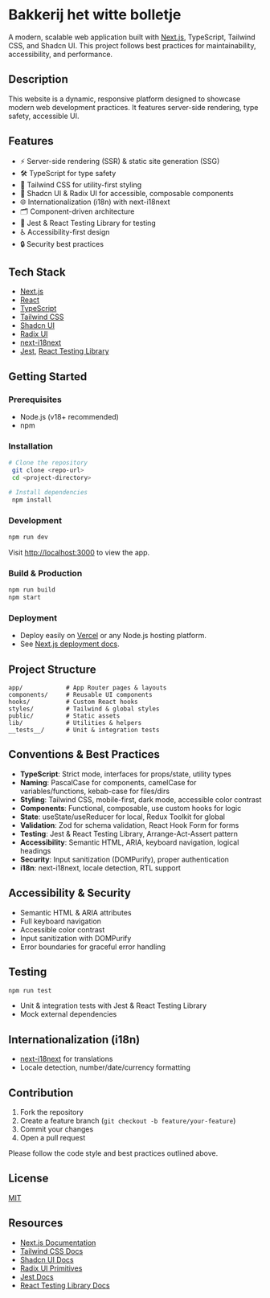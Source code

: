 # Bakkerij het witte bolletje

A modern, scalable web application built with [Next.js](https://nextjs.org), TypeScript, Tailwind CSS, and Shadcn UI. This project follows best practices for maintainability, accessibility, and performance.

## Description
This website is a dynamic, responsive platform designed to showcase modern web development practices. It features server-side rendering, type safety, accessible UI.

## Features
- ⚡️ Server-side rendering (SSR) & static site generation (SSG)
- 🛠 TypeScript for type safety
- 🎨 Tailwind CSS for utility-first styling
- 🧩 Shadcn UI & Radix UI for accessible, composable components
- 🌐 Internationalization (i18n) with next-i18next
- 🗂 Component-driven architecture
- 🧪 Jest & React Testing Library for testing
- ♿️ Accessibility-first design
- 🔒 Security best practices

## Tech Stack
- [Next.js](https://nextjs.org)
- [React](https://react.dev)
- [TypeScript](https://www.typescriptlang.org)
- [Tailwind CSS](https://tailwindcss.com)
- [Shadcn UI](https://ui.shadcn.com)
- [Radix UI](https://www.radix-ui.com)
- [next-i18next](https://github.com/i18next/next-i18next)
- [Jest](https://jestjs.io), [React Testing Library](https://testing-library.com/docs/react-testing-library/intro/)

## Getting Started

### Prerequisites
- Node.js (v18+ recommended)
- npm

### Installation
```bash
# Clone the repository
 git clone <repo-url>
 cd <project-directory>

# Install dependencies
 npm install
```

### Development
```bash
npm run dev
```
Visit [http://localhost:3000](http://localhost:3000) to view the app.

### Build & Production
```bash
npm run build
npm start
```

### Deployment
- Deploy easily on [Vercel](https://vercel.com/new) or any Node.js hosting platform.
- See [Next.js deployment docs](https://nextjs.org/docs/app/building-your-application/deploying).

## Project Structure
```
app/            # App Router pages & layouts
components/     # Reusable UI components
hooks/          # Custom React hooks
styles/         # Tailwind & global styles
public/         # Static assets
lib/            # Utilities & helpers
__tests__/      # Unit & integration tests
```

## Conventions & Best Practices
- **TypeScript**: Strict mode, interfaces for props/state, utility types
- **Naming**: PascalCase for components, camelCase for variables/functions, kebab-case for files/dirs
- **Styling**: Tailwind CSS, mobile-first, dark mode, accessible color contrast
- **Components**: Functional, composable, use custom hooks for logic
- **State**: useState/useReducer for local, Redux Toolkit for global
- **Validation**: Zod for schema validation, React Hook Form for forms
- **Testing**: Jest & React Testing Library, Arrange-Act-Assert pattern
- **Accessibility**: Semantic HTML, ARIA, keyboard navigation, logical headings
- **Security**: Input sanitization (DOMPurify), proper authentication
- **i18n**: next-i18next, locale detection, RTL support

## Accessibility & Security
- Semantic HTML & ARIA attributes
- Full keyboard navigation
- Accessible color contrast
- Input sanitization with DOMPurify
- Error boundaries for graceful error handling

## Testing
```bash
npm run test
```
- Unit & integration tests with Jest & React Testing Library
- Mock external dependencies

## Internationalization (i18n)
- [next-i18next](https://github.com/i18next/next-i18next) for translations
- Locale detection, number/date/currency formatting

## Contribution
1. Fork the repository
2. Create a feature branch (`git checkout -b feature/your-feature`)
3. Commit your changes
4. Open a pull request

Please follow the code style and best practices outlined above.

## License
[MIT](LICENSE)

## Resources
- [Next.js Documentation](https://nextjs.org/docs)
- [Tailwind CSS Docs](https://tailwindcss.com/docs)
- [Shadcn UI Docs](https://ui.shadcn.com/docs)
- [Radix UI Primitives](https://www.radix-ui.com/primitives/docs/overview/getting-started)
- [Jest Docs](https://jestjs.io/docs/getting-started)
- [React Testing Library Docs](https://testing-library.com/docs/)
